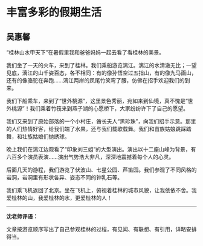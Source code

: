 # 丰富多彩的假期生活 #

## 吴惠馨 ##

“桂林山水甲天下”在暑假里我和爸爸妈妈一起去看了看桂林的美景。
   
我们坐了一天的火车，来到了桂林。我们乘船游览漓江。漓江的水清澈无比；一望见底，漓江的山千姿百态，各不相同：有的像孙悟空过五指山，有的像九马画山，还有的像骆驼在奔跑……漓江两岸的凤尾竹笑弯了腰，仿佛在招手欢迎我们的到来。
   
我们下船乘车，来到了“世外桃源”，这里景色秀丽，宛如来到仙境，真不愧是“世外桃源”！我们乘着竹筏来到燕子湖的心愿桥下，大家纷纷许下了自己的愿望。
   
我们又来到了原始部落的一个小村庄，酋长夫人“黑珍珠”，向我们招手示意。那里的人们热情好客，给我们端了水果，还与我们载歌载舞。我们和苗族姑娘跳踩踏舞，和壮族姑娘们抛绣球。
   
晚上我们在漓江边观看了“印象刘三姐”的大型演出。演出以十二座山峰为背景，有六百多个演员表演……演出气势浩大非凡，深深地震撼着每个人的心灵。
   
后面几天的游程，我们游览了伏波山、七星公园、芦笛园。我们参观了不同风格的岩洞，岩洞里有形状各异、姿态不同的钟乳石等。
   
我们乘飞机返回了北京。坐在飞机上，俯视着桂林的城市风貌，让我依依不舍。我爱桂林的山，我爱桂林的水，更爱桂林的人！

-------------------------------------

**沈老师评语：**

文章按游览顺序写出了自己参观桂林的过程，有见闻、有联想、有引用，详略安排得当。
            